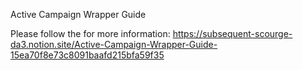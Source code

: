 Active Campaign Wrapper Guide

Please follow the for more information:
https://subsequent-scourge-da3.notion.site/Active-Campaign-Wrapper-Guide-15ea70f8e73c8091baafd215bfa59f35
